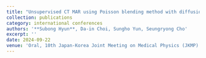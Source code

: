 ```yaml
---
title: "Unsupervised CT MAR using Poisson blending method with diffusion prior in sinogram domain"
collection: publications
category: international conferences
authors: '**Subong Hyun**, Da-in Choi, Sungho Yun, Seungryong Cho'
excerpt: ''
date: 2024-09-22
venue: 'Oral, 10th Japan-Korea Joint Meeting on Medical Physics (JKMP)'
---
```

